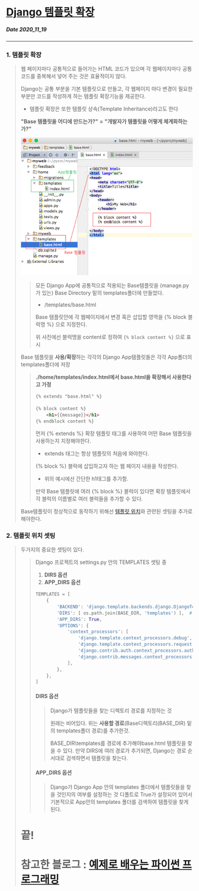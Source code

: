 # [Django 템플릿 확장](http://pythonstudy.xyz/python/article/312-Django-%ED%85%9C%ED%94%8C%EB%A6%BF-%ED%99%95%EC%9E%A5)
##### Date 2020_11_19
---
 ### 1. 템플릿 확장
>  웹 페이지마다 공통적으로 들어가는 HTML 코드가 있으며 각 웹페이지마다 공통 코드를 중복해서 넣어 주는 것은 효율적이지 않다.
>
> Django는 공통 부분을 기본 템플릿으로 만들고, 각 웹페이지 마다 변경이 필요한 부분만 코드를 작성하게 하는 템플릿 확장기능을 제공한다.
> - 템플릿 확장은 또한 템플릿 상속(Template Inheritance)라고도 한다
>
> **"Base 템플릿을 어디에 만드는가?"** **=** **"개발자가 템플릿을 어떻게 체계화하는가?"**
>
> ![base-template](./image/Django07/Django_07_1.png)
>> 모든 Django App에 공통적으로 적용되는 Base템플릿을 (manage.py가 있는) Base Directory 밑의 templates폴더에 만들었다.
>> - /templates/base.html
>>
>>  Base 템플릿안에 각 웹페이지에서 변경 혹은 삽입할 영역을 {% block 블럭명 %} 으로 지정한다.
>>
>> 위 사진에선 블럭명을 content로 정하여 ```{% block content %}``` 으로 표시
>>
> Base 템플릿을 **사용/확장**하는 각각의 Django App템플릿들은 각각 App폴더의 templates폴더에 저장
>>  **./home/templates/index.html에서 base.html을 확장해서 사용한다고 가정**
>> ```html
>> {% extends "base.html" %}
>>  
>> {% block content %}
>>     <h1>{{message}}</h1>
>> {% endblock content %}
>> ```
>> 먼저 {% extends %} 확장 템플릿 태그를 사용하여 어떤 Base 템플릿을 사용하는지 지정해야한다.
>> - extends 태그는 항상 템플릿의 처음에 와야한다.
>>
>> {% block %} 블럭에 삽입하고자 하는 웹 페이지 내용을 작성한다.
>> - 위의 예시에선 간단한 h1태그를 추가함.
>>
>> 만약 Base 템플릿에 여러 {% block %} 블럭이 있다면 확장 템플릿에서 각 블럭의 이름별로 여러 블럭들을 추가할 수 있다.
>
> Base템플릿이 정상적으로 동작하기 위해선 [템플릿 위치](https://github.com/minchan5224/TIL/blob/main/Python/Django/Django_07.md#2-%ED%85%9C%ED%94%8C%EB%A6%BF-%EC%9C%84%EC%B9%98-%EC%85%8B%ED%8C%85)와 관련된 셋팅을 추가로 해야한다.
>
### 2. 템플릿 위치 셋팅
> 두가지의 중요한 셋팅이 있다.
>> Django 프로젝트의 settings.py 안의 TEMPLATES 셋팅 중 
>> 1. **DIRS 옵션**
>> 2. **APP_DIRS 옵션**
>>
>> ```Python
>> TEMPLATES = [
>>     {
>>         'BACKEND': 'django.template.backends.django.DjangoTemplates',
>>         'DIRS': [ os.path.join(BASE_DIR, 'templates') ],  # 추가
>>         'APP_DIRS': True,
>>         'OPTIONS': {
>>             'context_processors': [
>>                 'django.template.context_processors.debug',
>>                 'django.template.context_processors.request',
>>                 'django.contrib.auth.context_processors.auth',
>>                 'django.contrib.messages.context_processors.messages',
>>             ],
>>         },
>>     },
>> ]
>> ```
>> #### DIRS 옵션
>>> Django가 템플릿들을 찾는 디렉토리 경로를 지정하는 것
>>>
>>> 원래는 비어있다. 위는 **사용할 경로**(Base디렉토리(BASE_DIR) 밑의 templates폴더 경로)를 추가한것.
>>>
>>> BASE_DIR\templates를 경로에 추가해야base.html 템플릿을 찾을 수 있다. 만약 DIRS에 여러 경로가 추가되면, Django는 경로 순서대로 검색하면서 템플릿을 찾는다.
>>>
>> #### APP_DIRS 옵션
>>> Django가 Django App 안의 templates 폴더에서 템플릿들을 찾을 것인지의 여부를 설정하는 것
>>> 디폴트로 True가 설정되어 있어서 기본적으로 App안의 templates 폴더를 검색하여 템플릿을 찾게 된다.
>
> # 끝!
> # 참고한 블로그 : [예제로 배우는 파이썬 프로그래밍](http://pythonstudy.xyz/)
